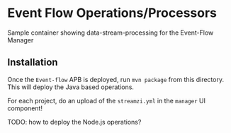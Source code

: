 # Event Flow Operations/Processors

Sample container showing data-stream-processing for the Event-Flow Manager

## Installation

Once the `Event-flow` APB is deployed, run `mvn package` from this directory. This will deploy the Java based operations.

For each project, do an upload of the `streamzi.yml` in the `manager` UI component!

TODO: how to deploy the Node.js operations?
